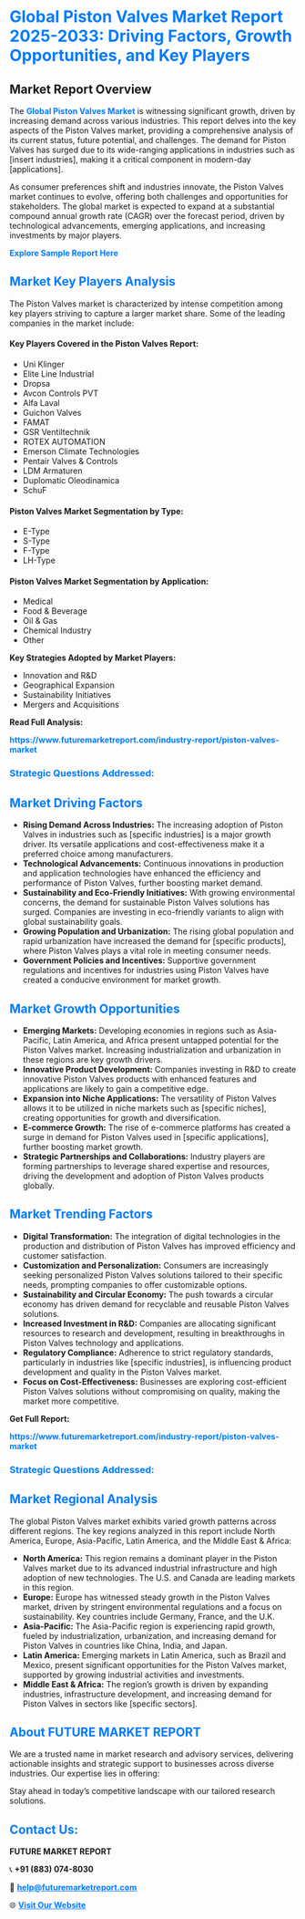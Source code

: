 <h1 style="color: #007BFF;">Global Piston Valves Market Report 2025-2033: Driving Factors, Growth Opportunities, and Key Players</h1>

<section id="overview">
<h2>Market Report Overview</h2>
<p>The <a href="https://www.futuremarketreport.com/industry-report/piston-valves-market" style="color: #007BFF; text-decoration: none;"><strong>Global Piston Valves Market</strong></a> is witnessing significant growth, driven by increasing demand across various industries. This report delves into the key aspects of the Piston Valves market, providing a comprehensive analysis of its current status, future potential, and challenges. The demand for Piston Valves has surged due to its wide-ranging applications in industries such as [insert industries], making it a critical component in modern-day [applications].</p>
<p>As consumer preferences shift and industries innovate, the Piston Valves market continues to evolve, offering both challenges and opportunities for stakeholders. The global market is expected to expand at a substantial compound annual growth rate (CAGR) over the forecast period, driven by technological advancements, emerging applications, and increasing investments by major players.</p>
</section>

<section id="overview">
<p><a href="https://www.futuremarketreport.com/request-sample/reportId=86702" style="color: #007BFF; text-decoration: none;"><strong>Explore Sample Report Here</strong></a></p>
</section>

<section id="key-players">
<h2 style="color: #007BFF;">Market Key Players Analysis</h2>
<p>The Piston Valves market is characterized by intense competition among key players striving to capture a larger market share. Some of the leading companies in the market include:</p>
<h4>Key Players Covered in the Piston Valves Report:</h4>
<ul><li>Uni Klinger</li><li>Elite Line Industrial</li><li>Dropsa</li><li>Avcon Controls PVT</li><li>Alfa Laval</li><li>Guichon Valves</li><li>FAMAT</li><li>GSR Ventiltechnik</li><li>ROTEX AUTOMATION</li><li>Emerson Climate Technologies</li><li>Pentair Valves &amp; Controls</li><li>LDM Armaturen</li><li>Duplomatic Oleodinamica</li><li>SchuF</li></ul>
<h4>Piston Valves Market Segmentation by Type:</h4>
<ul><li>E-Type</li><li>S-Type</li><li>F-Type</li><li>LH-Type</li></ul>

<h4>Piston Valves Market Segmentation by Application:</h4>
<ul><li>Medical</li><li>Food &amp; Beverage</li><li>Oil &amp; Gas</li><li>Chemical Industry</li><li>Other</li></ul>
<p><strong>Key Strategies Adopted by Market Players:</strong></p>
<ul>
<li>Innovation and R&D</li>
<li>Geographical Expansion</li>
<li>Sustainability Initiatives</li>
<li>Mergers and Acquisitions</li>
</ul>
</section>

<section>
<p><strong>Read Full Analysis: </strong></p><a href="https://www.futuremarketreport.com/industry-report/piston-valves-market" style="color: #007BFF; text-decoration: none;"><strong>https://www.futuremarketreport.com/industry-report/piston-valves-market</strong></a>
<h3 style="color: #007BFF;">Strategic Questions Addressed:</h3>
</section>

<section id="driving-factors">
<h2 style="color: #007BFF;">Market Driving Factors</h2>
<ul>
<li><strong>Rising Demand Across Industries:</strong> The increasing adoption of Piston Valves in industries such as [specific industries] is a major growth driver. Its versatile applications and cost-effectiveness make it a preferred choice among manufacturers.</li>
<li><strong>Technological Advancements:</strong> Continuous innovations in production and application technologies have enhanced the efficiency and performance of Piston Valves, further boosting market demand.</li>
<li><strong>Sustainability and Eco-Friendly Initiatives:</strong> With growing environmental concerns, the demand for sustainable Piston Valves solutions has surged. Companies are investing in eco-friendly variants to align with global sustainability goals.</li>
<li><strong>Growing Population and Urbanization:</strong> The rising global population and rapid urbanization have increased the demand for [specific products], where Piston Valves plays a vital role in meeting consumer needs.</li>
<li><strong>Government Policies and Incentives:</strong> Supportive government regulations and incentives for industries using Piston Valves have created a conducive environment for market growth.</li>
</ul>
</section>

<section id="growth-opportunities">
<h2 style="color: #007BFF;">Market Growth Opportunities</h2>
<ul>
<li><strong>Emerging Markets:</strong> Developing economies in regions such as Asia-Pacific, Latin America, and Africa present untapped potential for the Piston Valves market. Increasing industrialization and urbanization in these regions are key growth drivers.</li>
<li><strong>Innovative Product Development:</strong> Companies investing in R&D to create innovative Piston Valves products with enhanced features and applications are likely to gain a competitive edge.</li>
<li><strong>Expansion into Niche Applications:</strong> The versatility of Piston Valves allows it to be utilized in niche markets such as [specific niches], creating opportunities for growth and diversification.</li>
<li><strong>E-commerce Growth:</strong> The rise of e-commerce platforms has created a surge in demand for Piston Valves used in [specific applications], further boosting market growth.</li>
<li><strong>Strategic Partnerships and Collaborations:</strong> Industry players are forming partnerships to leverage shared expertise and resources, driving the development and adoption of Piston Valves products globally.</li>
</ul>
</section>

<section id="trending-factors">
<h2 style="color: #007BFF;">Market Trending Factors</h2>
<ul>
<li><strong>Digital Transformation:</strong> The integration of digital technologies in the production and distribution of Piston Valves has improved efficiency and customer satisfaction.</li>
<li><strong>Customization and Personalization:</strong> Consumers are increasingly seeking personalized Piston Valves solutions tailored to their specific needs, prompting companies to offer customizable options.</li>
<li><strong>Sustainability and Circular Economy:</strong> The push towards a circular economy has driven demand for recyclable and reusable Piston Valves solutions.</li>
<li><strong>Increased Investment in R&D:</strong> Companies are allocating significant resources to research and development, resulting in breakthroughs in Piston Valves technology and applications.</li>
<li><strong>Regulatory Compliance:</strong> Adherence to strict regulatory standards, particularly in industries like [specific industries], is influencing product development and quality in the Piston Valves market.</li>
<li><strong>Focus on Cost-Effectiveness:</strong> Businesses are exploring cost-efficient Piston Valves solutions without compromising on quality, making the market more competitive.</li>
</ul>
</section>

<section>
<p><strong>Get Full Report: </strong></p><a href="https://www.futuremarketreport.com/industry-report/piston-valves-market" style="color: #007BFF; text-decoration: none;"><strong>https://www.futuremarketreport.com/industry-report/piston-valves-market</strong></a>
<h3 style="color: #007BFF;">Strategic Questions Addressed:</h3>
</section>


<section id="regional-analysis">
<h2 style="color: #007BFF;">Market Regional Analysis</h2>
<p>The global Piston Valves market exhibits varied growth patterns across different regions. The key regions analyzed in this report include North America, Europe, Asia-Pacific, Latin America, and the Middle East & Africa:</p>
<ul>
<li><strong>North America:</strong> This region remains a dominant player in the Piston Valves market due to its advanced industrial infrastructure and high adoption of new technologies. The U.S. and Canada are leading markets in this region.</li>
<li><strong>Europe:</strong> Europe has witnessed steady growth in the Piston Valves market, driven by stringent environmental regulations and a focus on sustainability. Key countries include Germany, France, and the U.K.</li>
<li><strong>Asia-Pacific:</strong> The Asia-Pacific region is experiencing rapid growth, fueled by industrialization, urbanization, and increasing demand for Piston Valves in countries like China, India, and Japan.</li>
<li><strong>Latin America:</strong> Emerging markets in Latin America, such as Brazil and Mexico, present significant opportunities for the Piston Valves market, supported by growing industrial activities and investments.</li>
<li><strong>Middle East & Africa:</strong> The region’s growth is driven by expanding industries, infrastructure development, and increasing demand for Piston Valves in sectors like [specific sectors].</li>
</ul>
</section>

<footer>
<h2 style="color: #007BFF;">About FUTURE MARKET REPORT</h2>
<p>We are a trusted name in market research and advisory services, delivering actionable insights and strategic support to businesses across diverse industries. Our expertise lies in offering:</p>

<p>Stay ahead in today’s competitive landscape with our tailored research solutions.</p>

<h2 style="color: #007BFF;">Contact Us:</h2>
<p><strong>FUTURE MARKET REPORT</strong></p>
<p>📞 <strong>+91 (883) 074-8030</strong></p>
<p>📧 <strong><a href="mailto:help@futuremarketreport.com" style="color: #007BFF;">help@futuremarketreport.com</a></strong></p>
<p>🌐 <strong><a href="https://www.futuremarketreport.com/" style="color: #007BFF;">Visit Our Website</a></strong></p>
</footer>